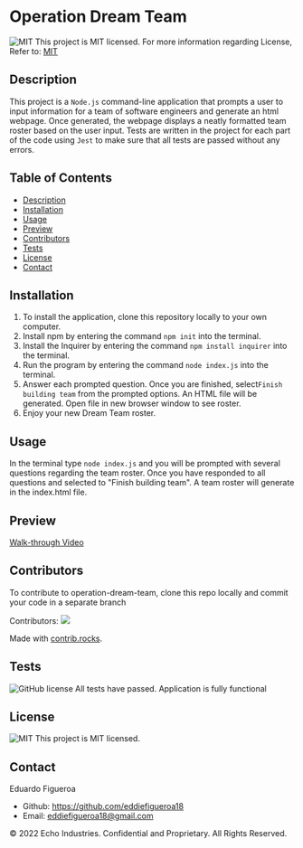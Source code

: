 # Operation Dream Team 

![MIT](https://img.shields.io/badge/license-MIT-yellowg) This project is MIT licensed.
For more information regarding License, Refer to: [MIT](https://mit-license.org/) 

## Description 
This project is a ```Node.js``` command-line application that prompts a user to input information for a team of software engineers and generate an html webpage. Once generated, the webpage displays a neatly formatted team roster based on the user input. Tests are written in the project for each part of the code using ```Jest``` to make sure that all tests are passed without any errors.

## Table of Contents
* [Description](#description)
* [Installation](#installation)
* [Usage](#usage)
* [Preview](#preview)
* [Contributors](#contributors)
* [Tests](#tests)
* [License](#license)
* [Contact](#contact)

## Installation 
1. To install the application, clone this repository locally to your own computer.
2. Install npm by entering the command ```npm init``` into the terminal. 
3. Install the Inquirer by entering the command ```npm install inquirer``` into the terminal.
4. Run the program by entering the command ```node index.js``` into the terminal.
5. Answer each prompted question. Once you are finished, select```Finish building team``` from the prompted options. An HTML file will be generated. Open file in new browser window to see roster.
6. Enjoy your new Dream Team roster. 

## Usage 
In the terminal type ```node index.js``` and you will be prompted with several questions regarding the team roster. Once you have responded to all questions and selected to "Finish building team". A team roster will generate in the index.html file.

## Preview
[Walk-through Video](https://watch.screencastify.com/v/sazyJT6zAlud7bMMT09q)

## Contributors
To contribute to operation-dream-team, clone this repo locally and commit your code in a separate branch

Contributors:
<a href="https://github.com/eddiefigueroa18/operation-dream-team/graphs/contributors">
  <img src="https://contrib.rocks/image?repo=eddiefigueroa18/operation-dream-team" />
</a>

Made with [contrib.rocks](https://contrib.rocks).

## Tests
![GitHub license](https://img.shields.io/badge/Test-100%25-success)
All tests have passed. Application is fully functional

## License 
![MIT](https://img.shields.io/badge/license-MIT-yellowg) This project is MIT licensed.  

## Contact
Eduardo Figueroa
* Github: https://github.com/eddiefigueroa18
* Email: eddiefigueroa18@gmail.com

© 2022 Echo Industries. Confidential and Proprietary. All Rights Reserved.
